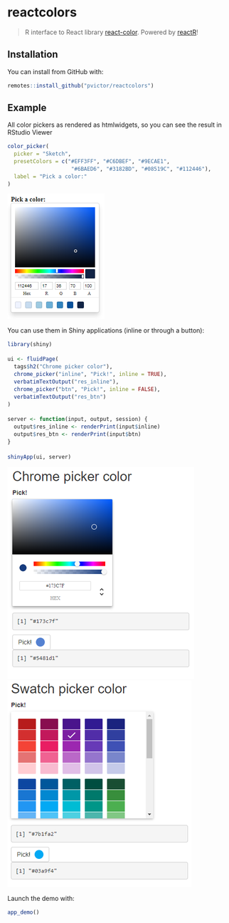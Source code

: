 # reactcolors

> R interface to React library [react-color](https://casesandberg.github.io/react-color/). Powered by [reactR](https://react-r.github.io/reactR/index.html)!


## Installation

You can install from GitHub with:

``` r
remotes::install_github("pvictor/reactcolors")
```

## Example

All color pickers as rendered as htmlwidgets, so you can see the result in RStudio Viewer

```r
color_picker(
  picker = "Sketch",
  presetColors = c("#EFF3FF", "#C6DBEF", "#9ECAE1",
                    "#6BAED6", "#3182BD", "#08519C", "#112446"),
  label = "Pick a color:"
)
```

![](imgs/sketch.png)

You can use them in Shiny applications (inline or through a button):

```r
library(shiny)

ui <- fluidPage(
  tags$h2("Chrome picker color"),
  chrome_picker("inline", "Pick!", inline = TRUE),
  verbatimTextOutput("res_inline"),
  chrome_picker("btn", "Pick!", inline = FALSE),
  verbatimTextOutput("res_btn")
)

server <- function(input, output, session) {
  output$res_inline <- renderPrint(input$inline)
  output$res_btn <- renderPrint(input$btn)
}

shinyApp(ui, server)

```

![](imgs/chrome.png)
![](imgs/swatches.png)


Launch the demo with:

```r
app_demo()
```


